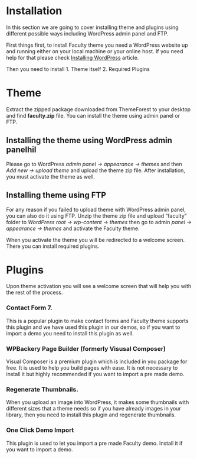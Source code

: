 # Installation

In this section we are going to cover installing theme and plugins using different possible ways including WordPress admin panel and FTP.

First things first, to install Faculty theme you need a WordPress website up and running either on your local machine or your online host. If you need help for that please check [Installing WordPress](https://codex.wordpress.org/Installing_WordPress) article.

Then you need to install 1. Theme itself 2. Required Plugins

# Theme

Extract the zipped package downloaded from ThemeForest to your desktop and find **faculty.zip** file. You can install the theme using admin panel or FTP.

## Installing the theme using WordPress admin panelhil

Please go to WordPress _admin panel -&gt; appearance -&gt; themes_ and then _Add new -&gt; upload theme_ and upload the theme zip file. After installation, you must activate the theme as well.

## Installing theme using FTP

For any reason if you failed to upload theme with WordPress admin panel, you can also do it using FTP. Unzip the theme zip file and upload “faculty” folder to _WordPress root -&gt; wp-content -&gt; themes_ then go to admin _panel -&gt; appearance -&gt; themes_ and activate the Faculty theme.

When you activate the theme you will be redirected to a welcome screen. There you can install required plugins.

# Plugins

Upon theme activation you will see a welcome screen that will help you with the rest of the process.


### Contact Form 7.

This is a popular plugin to make contact forms and Faculty theme supports this plugin and we have used this plugin in our demos, so if you want to import a demo you need to install this plugin as well.

### WPBackery Page Builder (formerly Visusal Composer)

Visual Composer is a premium plugin which is included in you package for free. It is used to help you build pages with ease. It is not necessary to install it but highly recommended if you want to import a pre made demo.

### Regenerate Thumbnails.

When you upload an image into WordPress, it makes some thumbnails with different sizes that a theme needs so if you have already images in your library, then you need to install this plugin and regenerate thumbnails.

### One Click Demo Import

This plugin is used to let you import a pre made Faculty demo. Install it if you want to import a demo.

